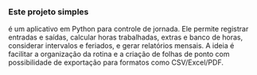 ### Este projeto simples
é um aplicativo em Python para controle de jornada. Ele permite registrar entradas e saídas, calcular horas trabalhadas, extras e banco de horas, considerar intervalos e feriados, e gerar relatórios mensais. A ideia é facilitar a organização da rotina e a criação de folhas de ponto com possibilidade de exportação para formatos como CSV/Excel/PDF.
